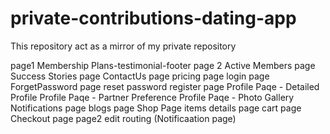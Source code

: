 # private-contributions-dating-app

This repository act as a mirror of my private repository

page1 Membership Plans-testimonial-footer 
page 2
Active Members page
Success Stories page 
ContactUs page
pricing page
login page 
ForgetPassword page
reset password
register page 
Profile Paqe - Detailed Profile
Profile Paqe - Partner Preference 
Profile Paqe - Photo Gallery
Notifications page
blogs page
Shop Page 
items details page
cart page
Checkout page
page2 edit 
routing (Notificaation page)    
 
